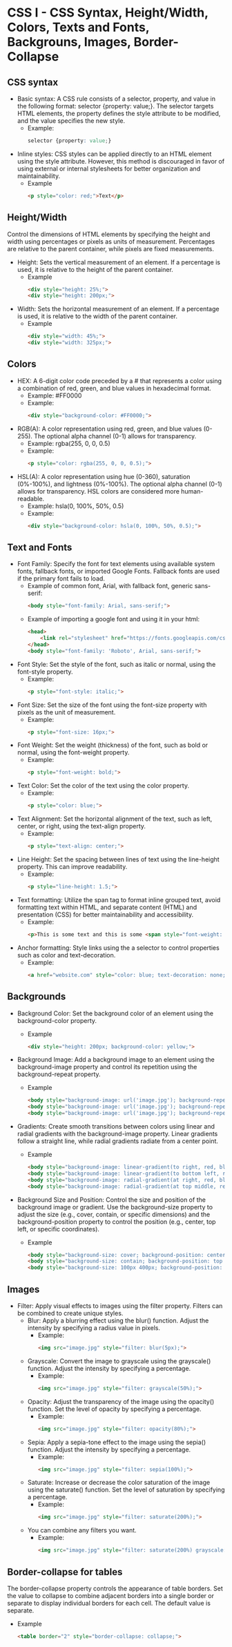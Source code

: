 # CSS I - CSS Syntax, Height/Width, Colors, Texts and Fonts, Backgrouns, Images, Border-Collapse
## CSS syntax

* Basic syntax: A CSS rule consists of a selector, property, and value in the following format: selector {property: value;}. The selector targets HTML elements, the property defines the style attribute to be modified, and the value specifies the new style.
  * Example:
    ```css
    selector {property: value;}
    ```
* Inline styles: CSS styles can be applied directly to an HTML element using the style attribute. However, this method is discouraged in favor of using external or internal stylesheets for better organization and maintainability.
  * Example
    ```html
    <p style="color: red;">Text</p>
    ```

## Height/Width

Control the dimensions of HTML elements by specifying the height and width using percentages or pixels as units of measurement. Percentages are relative to the parent container, while pixels are fixed measurements.

* Height: Sets the vertical measurement of an element. If a percentage is used, it is relative to the height of the parent container.
  * Example
    ```html
    <div style="height: 25%;">
    <div style="height: 200px;">
    ```
* Width: Sets the horizontal measurement of an element. If a percentage is used, it is relative to the width of the parent container.
  * Example
    ```html
    <div style="width: 45%;">
    <div style="width: 325px;">
    ```

## Colors

* HEX: A 6-digit color code preceded by a # that represents a color using a combination of red, green, and blue values in hexadecimal format. 
    * Example: #FF0000
    * Example:
        ```html
        <div style="background-color: #FF0000;">
        ```
* RGB(A): A color representation using red, green, and blue values (0-255). The optional alpha channel (0-1) allows for transparency. 
    * Example: rgba(255, 0, 0, 0.5)
    * Example:
        ```html
        <p style="color: rgba(255, 0, 0, 0.5);">
        ```
* HSL(A): A color representation using hue (0-360), saturation (0%-100%), and lightness (0%-100%). The optional alpha channel (0-1) allows for transparency. HSL colors are considered more human-readable. 
    * Example: hsla(0, 100%, 50%, 0.5)
    * Example:
        ```html
        <div style="background-color: hsla(0, 100%, 50%, 0.5);">
        ```

## Text and Fonts

* Font Family: Specify the font for text elements using available system fonts, fallback fonts, or imported Google Fonts. Fallback fonts are used if the primary font fails to load.
    * Example of common font, Arial, with fallback font, generic sans-serif:
        ```html
        <body style="font-family: Arial, sans-serif;">
        ```
    * Example of importing a google font and using it in your html:
        ```html
        <head>
            <link rel="stylesheet" href="https://fonts.googleapis.com/css?family=Roboto">
        </head>
        <body style="font-family: 'Roboto', Arial, sans-serif;">
        ```
* Font Style: Set the style of the font, such as italic or normal, using the font-style property.
    * Example:
        ```html
        <p style="font-style: italic;">
        ```
* Font Size: Set the size of the font using the font-size property with pixels as the unit of measurement.
    * Example:
        ```html
        <p style="font-size: 16px;">
        ```
* Font Weight: Set the weight (thickness) of the font, such as bold or normal, using the font-weight property.
    * Example:
        ```html 
        <p style="font-weight: bold;">
        ```
* Text Color: Set the color of the text using the color property.
    * Example:
        ```html
        <p style="color: blue;">
        ```
* Text Alignment: Set the horizontal alignment of the text, such as left, center, or right, using the text-align property.
    * Example:
        ```html
        <p style="text-align: center;">
        ```
* Line Height: Set the spacing between lines of text using the line-height property. This can improve readability.
    * Example:
        ```html
        <p style="line-height: 1.5;">
        ```
* Text formatting: Utilize the span tag to format inline grouped text, avoid formatting text within HTML, and separate content (HTML) and presentation (CSS) for better maintainability and accessibility.
    * Example:
        ```html
        <p>This is some text and this is some <span style="font-weight: 700; text-decoration: underline;">more important text</span>.</p>
        ```
* Anchor formatting: Style links using the a selector to control properties such as color and text-decoration.
    * Example:
        ```html
        <a href="website.com" style="color: blue; text-decoration: none;">
        ```

## Backgrounds

* Background Color: Set the background color of an element using the background-color property.
    * Example
        ```html
        <div style="height: 200px; background-color: yellow;">
        ```
* Background Image: Add a background image to an element using the background-image property and control its repetition using the background-repeat property.
    * Example
        ```html
        <body style="background-image: url('image.jpg'); background-repeat: no-repeat;">
        <body style="background-image: url('image.jpg'); background-repeat: repeat-x;">
        <body style="background-image: url('image.jpg'); background-repeat: repeat-y;">
        ```

* Gradients: Create smooth transitions between colors using linear and radial gradients with the background-image property. Linear gradients follow a straight line, while radial gradients radiate from a center point.
    * Example
        ```html
        <body style="background-image: linear-gradient(to right, red, blue);">
        <body style="background-image: linear-gradient(to bottom left, red, blue);">
        <body style="background-image: radial-gradient(at right, red, blue);">
        <body style="background-image: radial-gradient(at top middle, red, blue);">
        ```
* Background Size and Position: Control the size and position of the background image or gradient. Use the background-size property to adjust the size (e.g., cover, contain, or specific dimensions) and the background-position property to control the position (e.g., center, top left, or specific coordinates).
    * Example
        ```html
        <body style="background-size: cover; background-position: center;">
        <body style="background-size: contain; background-position: top left;">
        <body style="background-size: 100px 400px; background-position: 10% 20%;">
        ```

## Images

* Filter: Apply visual effects to images using the filter property. Filters can be combined to create unique styles.
    * Blur: Apply a blurring effect using the blur() function. Adjust the intensity by specifying a radius value in pixels.
      * Example:
        ```html
        <img src="image.jpg" style="filter: blur(5px);">
        ```
    * Grayscale: Convert the image to grayscale using the grayscale() function. Adjust the intensity by specifying a percentage.
      * Example:
        ```html
        <img src="image.jpg" style="filter: grayscale(50%);">
        ```
    * Opacity: Adjust the transparency of the image using the opacity() function. Set the level of opacity by specifying a percentage.
      * Example:
        ```html
        <img src="image.jpg" style="filter: opacity(80%);">
        ```
    * Sepia: Apply a sepia-tone effect to the image using the sepia() function. Adjust the intensity by specifying a percentage.
      * Example:
        ```html
        <img src="image.jpg" style="filter: sepia(100%);">
        ```
    * Saturate: Increase or decrease the color saturation of the image using the saturate() function. Set the level of saturation by specifying a percentage.
      * Example:
        ```html
        <img src="image.jpg" style="filter: saturate(200%);">
        ```
    * You can combine any filters you want.
      * Example:
        ```html
        <img src="image.jpg" style="filter: saturate(200%) grayscale: (40%);">
        ```

## Border-collapse for tables

The border-collapse property controls the appearance of table borders. Set the value to collapse to combine adjacent borders into a single border or separate to display individual borders for each cell. The default value is separate.
  * Example
    ```html
    <table border="2" style="border-collapse: collapse;">
    ```
